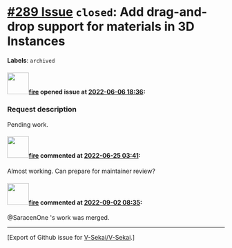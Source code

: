 # [\#289 Issue](https://github.com/V-Sekai/V-Sekai/issues/289) `closed`: Add drag-and-drop support for materials in 3D Instances
**Labels**: `archived`


#### <img src="https://avatars.githubusercontent.com/u/32321?u=c2e06a3d2b49a467aa907e54aa259516440267cc&v=4" width="50">[fire](https://github.com/fire) opened issue at [2022-06-06 18:36](https://github.com/V-Sekai/V-Sekai/issues/289):

### Request description

Pending work.

#### <img src="https://avatars.githubusercontent.com/u/32321?u=c2e06a3d2b49a467aa907e54aa259516440267cc&v=4" width="50">[fire](https://github.com/fire) commented at [2022-06-25 03:41](https://github.com/V-Sekai/V-Sekai/issues/289#issuecomment-1166183490):

Almost working. Can prepare for maintainer review?

#### <img src="https://avatars.githubusercontent.com/u/32321?u=c2e06a3d2b49a467aa907e54aa259516440267cc&v=4" width="50">[fire](https://github.com/fire) commented at [2022-09-02 08:35](https://github.com/V-Sekai/V-Sekai/issues/289#issuecomment-1235228062):

@SaracenOne 's work was merged.


-------------------------------------------------------------------------------



[Export of Github issue for [V-Sekai/V-Sekai](https://github.com/V-Sekai/V-Sekai).]
